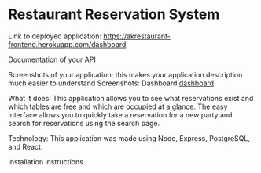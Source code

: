 # Restaurant Reservation System

Link to deployed application:
https://akrestaurant-frontend.herokuapp.com/dashboard



Documentation of your API


Screenshots of your application; this makes your application description much easier to understand
Screenshots:
Dashboard [dashboard](https://github.com/AndrewKehr/Restaurant/blob/main/readme/AKRestaurant.png)


What it does:
This application allows you to see what reservations exist and which tables are free and which are occupied at a glance.  The easy interface allows you to quickly take a reservation for a new party and search for reservations using the search page.

Technology:
This application was made using Node, Express, PostgreSQL, and React.

Installation instructions
